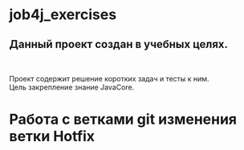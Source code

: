 # job4j_exercises

<h2>Данный проект создан в учебных целях.</h2><br>

Проект содержит решение коротких задач и тесты к ним.<br>
Цель закрепление знание JavaCore.<br>

<h1>Работа с ветками git изменения ветки Hotfix</h1> 